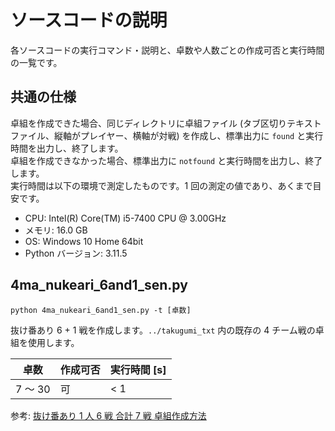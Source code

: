 # ソースコードの説明

各ソースコードの実行コマンド・説明と、卓数や人数ごとの作成可否と実行時間の一覧です。

## 共通の仕様

卓組を作成できた場合、同じディレクトリに卓組ファイル (タブ区切りテキストファイル、縦軸がプレイヤー、横軸が対戦) を作成し、標準出力に `found` と実行時間を出力し、終了します。  
卓組を作成できなかった場合、標準出力に `notfound` と実行時間を出力し、終了します。  
実行時間は以下の環境で測定したものです。1 回の測定の値であり、あくまで目安です。

- CPU: Intel(R) Core(TM) i5-7400 CPU @ 3.00GHz
- メモリ: 16.0 GB
- OS: Windows 10 Home 64bit
- Python バージョン: 3.11.5

## 4ma_nukeari_6and1_sen.py

`python 4ma_nukeari_6and1_sen.py -t [卓数]`

抜け番あり 6 + 1 戦を作成します。`../takugumi_txt` 内の既存の 4 チーム戦の卓組を使用します。

| 卓数    | 作成可否 | 実行時間 [s] |
| ------- | -------- | ------------ |
| 7 ～ 30 | 可       | < 1          |

参考: [抜け番あり 1 人 6 戦 合計 7 戦 卓組作成方法](https://tomii6614.web.fc2.com/nukeari_6and1_sen_method.html)
